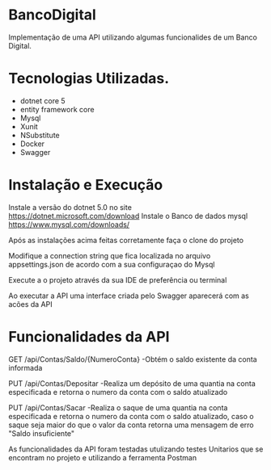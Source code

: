 # BancoDigital
Implementação de uma API utilizando algumas funcionalides de um Banco Digital.

# Tecnologias Utilizadas.
- dotnet core 5
- entity framework core
- Mysql
- Xunit
- NSubstitute
- Docker
- Swagger


# Instalação e Execução
Instale a versão do dotnet 5.0 no site https://dotnet.microsoft.com/download 
Instale o Banco de dados mysql  https://www.mysql.com/downloads/ 

Após as instalações acima feitas corretamente faça o clone do projeto

Modifique a connection string  que fica localizada no arquivo appsettings.json de acordo com a sua configuraçao do Mysql

Execute a o projeto através da sua IDE de preferência ou terminal

Ao executar a API uma interface criada pelo Swagger aparecerá com as acões da API

# Funcionalidades da API

GET /api/Contas/Saldo/{NumeroConta} -Obtém o saldo existente da conta informada

PUT /api/Contas/Depositar -Realiza um depósito de uma quantia na conta especificada e retorna o numero da conta com  o saldo atualizado

PUT /api/Contas/Sacar -Realiza o saque  de uma quantia na conta especificada e retorna o numero da conta com o saldo atualizado, caso o saque seja maior do que o valor da conta retorna uma mensagem de erro "Saldo insuficiente"


As funcionalidades da API foram testadas utulizando testes Unitarios que se encontram no projeto  e utilizando a ferramenta Postman 









